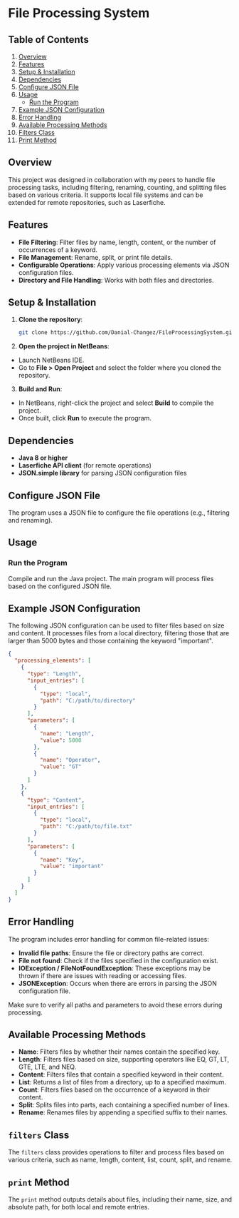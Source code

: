 # File Processing System

## Table of Contents
1. [Overview](#overview)
2. [Features](#features)
3. [Setup & Installation](#setup--installation)
4. [Dependencies](#dependencies)
5. [Configure JSON File](#configure-json-file)
6. [Usage](#usage)
   - [Run the Program](#run-the-program)
7. [Example JSON Configuration](#example-json-configuration)
8. [Error Handling](#error-handling)
9. [Available Processing Methods](#available-processing-methods)
10. [Filters Class](#filters-class)
11. [Print Method](#print-method)

## Overview

This project was designed in collaboration with my peers to handle file processing tasks, including filtering, renaming, counting, and splitting files based on various criteria. It supports local file systems and can be extended for remote repositories, such as Laserfiche.

## Features

- **File Filtering**: Filter files by name, length, content, or the number of occurrences of a keyword.
- **File Management**: Rename, split, or print file details.
- **Configurable Operations**: Apply various processing elements via JSON configuration files.
- **Directory and File Handling**: Works with both files and directories.

## Setup & Installation

1. **Clone the repository**:
   ```bash
   git clone https://github.com/Danial-Changez/FileProcessingSystem.git


2. **Open the project in NetBeans**:

- Launch NetBeans IDE.
- Go to **File > Open Project** and select the folder where you cloned the repository.

3. **Build and Run**:

- In NetBeans, right-click the project and select **Build** to compile the project.
- Once built, click **Run** to execute the program.

## Dependencies

- **Java 8 or higher**
- **Laserfiche API client** (for remote operations)
- **JSON.simple library** for parsing JSON configuration files

## Configure JSON File

The program uses a JSON file to configure the file operations (e.g., filtering and renaming).

## Usage

### Run the Program

Compile and run the Java project. The main program will process files based on the configured JSON file.

## Example JSON Configuration

The following JSON configuration can be used to filter files based on size and content. It processes files from a local directory, filtering those that are larger than 5000 bytes and those containing the keyword "important".

```json
{
  "processing_elements": [
    {
      "type": "Length",
      "input_entries": [
        {
          "type": "local",
          "path": "C:/path/to/directory"
        }
      ],
      "parameters": [
        {
          "name": "Length",
          "value": 5000
        },
        {
          "name": "Operator",
          "value": "GT"
        }
      ]
    },
    {
      "type": "Content",
      "input_entries": [
        {
          "type": "local",
          "path": "C:/path/to/file.txt"
        }
      ],
      "parameters": [
        {
          "name": "Key",
          "value": "important"
        }
      ]
    }
  ]
}
```
## Error Handling

The program includes error handling for common file-related issues:

- **Invalid file paths**: Ensure the file or directory paths are correct.
- **File not found**: Check if the files specified in the configuration exist.
- **IOException / FileNotFoundException**: These exceptions may be thrown if there are issues with reading or accessing files.
- **JSONException**: Occurs when there are errors in parsing the JSON configuration file.

Make sure to verify all paths and parameters to avoid these errors during processing.

## Available Processing Methods

- **Name**: Filters files by whether their names contain the specified key.
- **Length**: Filters files based on size, supporting operators like EQ, GT, LT, GTE, LTE, and NEQ.
- **Content**: Filters files that contain a specified keyword in their content.
- **List**: Returns a list of files from a directory, up to a specified maximum.
- **Count**: Filters files based on the occurrence of a keyword in their content.
- **Split**: Splits files into parts, each containing a specified number of lines.
- **Rename**: Renames files by appending a specified suffix to their names.

## `filters` Class

The `filters` class provides operations to filter and process files based on various criteria, such as name, length, content, list, count, split, and rename.

## `print` Method

The `print` method outputs details about files, including their name, size, and absolute path, for both local and remote entries.
